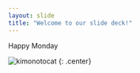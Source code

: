 ```yaml
---
layout: slide
title: "Welcome to our slide deck!"
---
```


Happy Monday

![kimonotocat](https://octodex.github.com/images/kimonotocat.png)
{: .center}
